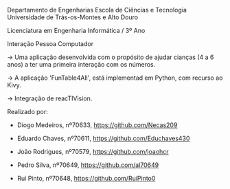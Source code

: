 Departamento de Engenharias Escola de Ciências e Tecnologia Universidade de Trás-os-Montes e Alto Douro

Licenciatura em Engenharia Informática / 3º Ano

Interação Pessoa Computador

-> Uma aplicação desenvolvida com o propósito de ajudar cianças (4 a 6 anos) a ter uma primeira interação com os números.

-> A aplicação 'FunTable4All', está implementad em Python, com recurso ao Kivy.

-> Integração de reacTIVision.

Realizado por:

- Diogo Medeiros, nº70633, https://github.com/Necas209

- Eduardo Chaves, nº70611, https://github.com/Educhaves430

- João Rodrigues, nº70579, https://github.com/joaohcr

- Pedro Silva, nº70649, https://github.com/al70649

- Rui Pinto, nº70648, https://github.com/RuiPinto0
